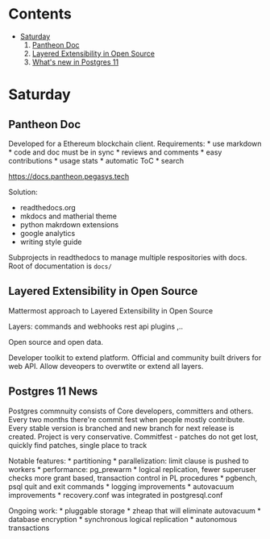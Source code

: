 # Contents
* [Saturday](#saturday)
    1. [Pantheon Doc](#pantheon-doc)
    1. [Layered Extensibility in Open Source](#layered-extensibility-in-open-source)
    1. [What's new in Postgres 11](#postgres-11-news)


# Saturday

## Pantheon Doc
Developed for a Ethereum blockchain client.
Requirements:
    * use markdown
    * code and doc must be in sync
    * reviews and comments
    * easy contributions
    * usage stats
    * automatic ToC
    * search

https://docs.pantheon.pegasys.tech

Solution:
* readthedocs.org
* mkdocs and matherial theme
* python makrdown extensions
* google analytics
* writing style guide

Subprojects in readthedocs to manage multiple respositories with docs.
Root of documentation is `docs/`


## Layered Extensibility in Open Source

Mattermost approach to Layered Extensibility in Open Source

Layers:
commands and webhooks
rest api
plugins
,..

Open source and open data.

Developer toolkit to extend platform.
Official and community built drivers for web API.
Allow deveopers to overwtite or extend all layers.

## Postgres 11 News

Postgres commnuity consists of Core developers, committers and others.
Every two months there're commit fest when people mostly contribute.
Every stable version is branched and new branch for next release is created.
Project is very conservative.
Commitfest - patches do not get lost, quickly find patches, single place to track

Notable features:
	* partitioning
	* parallelization: limit clause is pushed to workers
	* performance: pg_prewarm
	* logical replication, fewer superuser checks more grant based, transaction control in PL procedures
	* pgbench, psql quit and exit commands
	* logging improvements
	* autovacuum improvements
	* recovery.conf was integrated in postgresql.conf

Ongoing work:
	* pluggable storage
	* zheap that will eliminate autovacuum
	* database encryption
	* synchronous logical replication
	* autonomous transactions